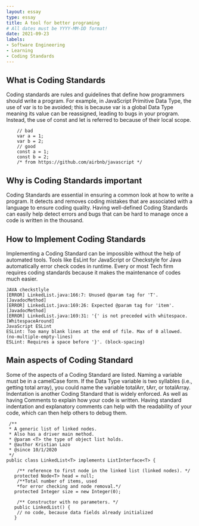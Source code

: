 ```yaml
---
layout: essay
type: essay
title: A tool for better programing
# All dates must be YYYY-MM-DD format!
date: 2021-09-23
labels:
- Software Engineering
- Learning
- Coding Standards
---
```


## What is Coding Standards

Coding standards are rules and guidelines that define how programmers should write a program. For example, in JavaScript Primitive Data Type, the use of var is to be avoided; this is because var is a global Data Type meaning its value can be reassigned, leading to bugs in your program. Instead, the use of const and let is referred to because of their local scope.

```
    // bad
    var a = 1;
    var b = 2;
    // good 
    const a = 1;
    const b = 2;
    /* from https://github.com/airbnb/javascript */
```


## Why is Coding Standards important

Coding Standards are essential in ensuring a common look at how to write a program. It detects and removes coding mistakes that are associated with a language to ensure coding quality. Having well-defined Coding Standards can easily help detect errors and bugs that can be hard to manage once a code is written in the thousand.


## How to Implement Coding Standards

Implementing a Coding Standard can be impossible without the help of automated tools. Tools like EsLint for JavaScript or Checkstyle for Java automatically error check codes in runtime. Every or most Tech firm requires coding standards because it makes the maintenance of codes much easier.

```
JAVA checkstlyle
[ERROR] LinkedList.java:166:7: Unused @param tag for 'T'. [JavadocMethod]
[ERROR] LinkedList.java:169:26: Expected @param tag for 'item'. [JavadocMethod]
[ERROR] LinkedList.java:169:31: '{' is not preceded with whitespace. [WhitespaceAround]
JavaScript ESLint
ESLint: Too many blank lines at the end of file. Max of 0 allowed. (no-multiple-empty-lines)
ESLint: Requires a space before '}'. (block-spacing)
```

## Main aspects of Coding Standard

Some of the aspects of a Coding Standard are listed.  Naming a variable must be in a camelCase form. If the Data Type variable is two syllables (i.e., getting total array), you could name the variable totalArr, tArr, or totalArray. Indentation is another Coding Standard that is widely enforced. As well as having Comments to explain how your code is written. Having standard indentation and explanatory comments can help with the readability of your code, which can then help others to debug them.

```
 /**
 * A generic list of linked nodes.
 * Also has a driver main method.
 * @param <T> the type of object list holds.
 * @author Kristian Lazo
 * @since 10/1/2020
 */
public class LinkedList<T> implements ListInterface<T> {

	/** reference to first node in the linked list (linked nodes). */
   protected Node<T> head = null;
	/**Total number of items, used
	*for error checking and node removal.*/
   protected Integer size = new Integer(0);

	/** Constructor with no parameters. */
   public LinkedList() {
   	// no code, because data fields already initialized
   }

```